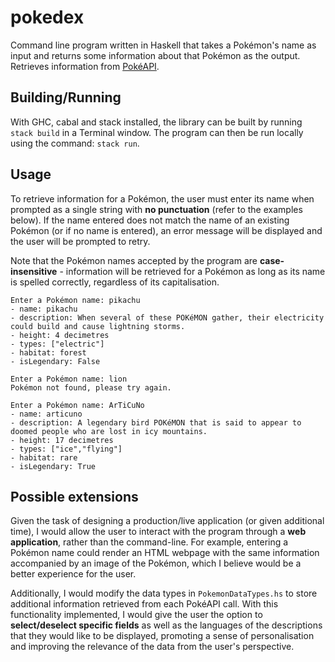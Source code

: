 # pokedex

Command line program written in Haskell that takes a Pokémon's name as input and returns some information about that Pokémon as the output. Retrieves information from
[PokéAPI](https://pokeapi.co/).


## Building/Running

With GHC, cabal and stack installed, the library can be built by running `stack build` in a Terminal window.
The program can then be run locally using the command: `stack run`.


## Usage

To retrieve information for a Pokémon, the user must enter its name when prompted as a single string with **no punctuation** (refer to the examples below). If the name entered does not match the name of an existing Pokémon (or if no name is entered), an error message will be displayed and the user will be prompted to retry.

Note that the Pokémon names accepted by the program are **case-insensitive** - information will be retrieved for a Pokémon as long as its name is spelled correctly, regardless of its capitalisation.

```
Enter a Pokémon name: pikachu
- name: pikachu
- description: When several of these POKéMON gather, their electricity could build and cause lightning storms.
- height: 4 decimetres
- types: ["electric"]
- habitat: forest
- isLegendary: False

Enter a Pokémon name: lion
Pokémon not found, please try again.

Enter a Pokémon name: ArTiCuNo
- name: articuno
- description: A legendary bird POKéMON that is said to appear to doomed people who are lost in icy mountains.
- height: 17 decimetres
- types: ["ice","flying"]
- habitat: rare
- isLegendary: True
```

## Possible extensions

Given the task of designing a production/live application (or given additional time), I would allow the user to interact with the program through a **web application**, rather than the command-line. For example, entering a Pokémon name could render an HTML webpage with the same information accompanied by an image of the Pokémon, which I believe would be a better experience for the user.

Additionally, I would modify the data types in `PokemonDataTypes.hs` to store additional information retrieved from each PokéAPI call. With this functionality implemented, I would give the user the option to **select/deselect specific fields** as well as the languages of the descriptions that they would like to be displayed, promoting a sense of personalisation and improving the relevance of the data from the user's perspective.

